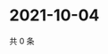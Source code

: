 # 2021-10-04

共 0 条

<!-- BEGIN WEIBO -->
<!-- 最后更新时间 Mon Oct 04 2021 19:00:51 GMT+0800 (China Standard Time) -->

<!-- END WEIBO -->

